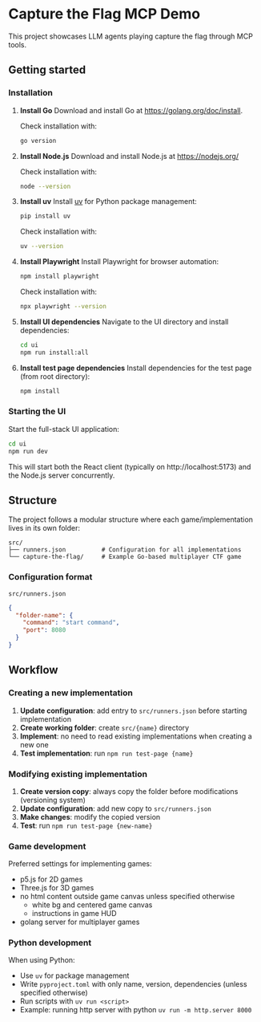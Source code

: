 # Capture the Flag MCP Demo
This project showcases LLM agents playing capture the flag through MCP tools.

## Getting started
### Installation

1. **Install Go**
   Download and install Go at https://golang.org/doc/install.
   
   Check installation with:
   ```bash
   go version
   ```

2. **Install Node.js**
   Download and install Node.js at https://nodejs.org/
   
   Check installation with:
   ```bash
   node --version
   ```

3. **Install uv**
   Install [uv](https://docs.astral.sh/uv) for Python package management:
   ```bash
   pip install uv
   ```
   
   Check installation with:
   ```bash
   uv --version
   ```

4. **Install Playwright**
   Install Playwright for browser automation:
   ```bash
   npm install playwright
   ```
   
   Check installation with:
   ```bash
   npx playwright --version
   ```

5. **Install UI dependencies**
   Navigate to the UI directory and install dependencies:
   ```bash
   cd ui
   npm run install:all
   ```

6. **Install test page dependencies**
   Install dependencies for the test page (from root directory):
   ```bash
   npm install
   ```

### Starting the UI
Start the full-stack UI application:

```bash
cd ui
npm run dev
```

This will start both the React client (typically on http://localhost:5173) and the Node.js server concurrently.

## Structure

The project follows a modular structure where each game/implementation lives in its own folder:

```
src/
├── runners.json          # Configuration for all implementations
└── capture-the-flag/     # Example Go-based multiplayer CTF game
```

### Configuration format
`src/runners.json`
```json
{
  "folder-name": {
    "command": "start command",
    "port": 8080
  }
}
```

## Workflow

### Creating a new implementation
1. **Update configuration**: add entry to `src/runners.json` before starting implementation
2. **Create working folder**: create `src/{name}` directory
3. **Implement**: no need to read existing implementations when creating a new one
4. **Test implementation**: run `npm run test-page {name}`

### Modifying existing implementation
1. **Create version copy**: always copy the folder before modifications (versioning system)
2. **Update configuration**: add new copy to `src/runners.json`
3. **Make changes**: modify the copied version
4. **Test**: run `npm run test-page {new-name}`

### Game development
Preferred settings for implementing games:
* p5.js for 2D games
* Three.js for 3D games
* no html content outside game canvas unless specified otherwise
  * white bg and centered game canvas
  * instructions in game HUD
* golang server for multiplayer games 

### Python development
When using Python:
- Use `uv` for package management
- Write `pyproject.toml` with only name, version, dependencies (unless specified otherwise)
- Run scripts with `uv run <script>`
- Example: running http server with python `uv run -m http.server 8000`
